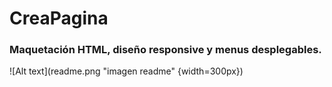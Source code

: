 # CreaPagina

### Maquetación HTML, diseño responsive y menus desplegables.

![Alt text](readme.png "imagen readme" {width=300px})